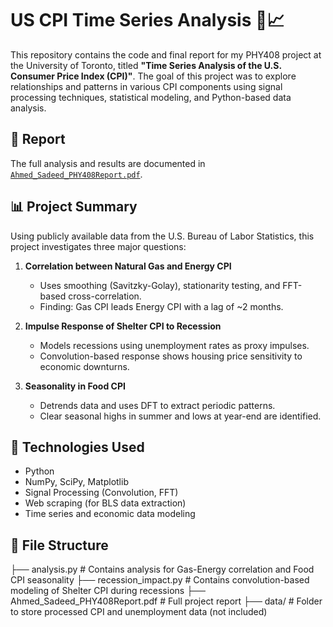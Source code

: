 # US CPI Time Series Analysis 🧮📈

This repository contains the code and final report for my PHY408 project at the University of Toronto, titled **"Time Series Analysis of the U.S. Consumer Price Index (CPI)"**. The goal of this project was to explore relationships and patterns in various CPI components using signal processing techniques, statistical modeling, and Python-based data analysis.

## 📄 Report

The full analysis and results are documented in [`Ahmed_Sadeed_PHY408Report.pdf`](Ahmed_Sadeed_PHY408Report.pdf).

## 📊 Project Summary

Using publicly available data from the U.S. Bureau of Labor Statistics, this project investigates three major questions:

1. **Correlation between Natural Gas and Energy CPI**  
   - Uses smoothing (Savitzky-Golay), stationarity testing, and FFT-based cross-correlation.
   - Finding: Gas CPI leads Energy CPI with a lag of ~2 months.

2. **Impulse Response of Shelter CPI to Recession**  
   - Models recessions using unemployment rates as proxy impulses.
   - Convolution-based response shows housing price sensitivity to economic downturns.

3. **Seasonality in Food CPI**  
   - Detrends data and uses DFT to extract periodic patterns.
   - Clear seasonal highs in summer and lows at year-end are identified.

## 🧪 Technologies Used

- Python
- NumPy, SciPy, Matplotlib
- Signal Processing (Convolution, FFT)
- Web scraping (for BLS data extraction)
- Time series and economic data modeling

## 📁 File Structure

├── analysis.py # Contains analysis for Gas-Energy correlation and Food CPI seasonality
├── recession_impact.py # Contains convolution-based modeling of Shelter CPI during recessions
├── Ahmed_Sadeed_PHY408Report.pdf # Full project report
├── data/ # Folder to store processed CPI and unemployment data (not included)
